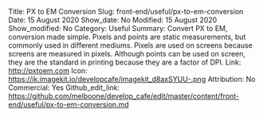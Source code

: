 Title: PX to EM Conversion
Slug: front-end/useful/px-to-em-conversion
Date: 15 August 2020
Show_date: No
Modified: 15 August 2020
Show_modified: No
Category: Useful
Summary: Convert PX to EM, conversion made simple. Pixels and points are static measurements, but commonly used in different mediums. Pixels are used on screens because screens are measured in pixels. Although points can be used on screen, they are the standard in printing because they are a factor of DPI.
Link: http://pxtoem.com
Icon: https://ik.imagekit.io/developcafe/imagekit_d8axSYUU-.png
Attribution: No
Commercial: Yes
Github_edit_link: https://github.com/melboone/develop_cafe/edit/master/content/front-end/useful/px-to-em-conversion.md